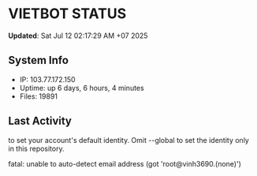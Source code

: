 # VIETBOT STATUS
**Updated**: Sat Jul 12 02:17:29 AM +07 2025

## System Info
- IP: 103.77.172.150
- Uptime: up 6 days, 6 hours, 4 minutes
- Files: 19891

## Last Activity

to set your account's default identity.
Omit --global to set the identity only in this repository.

fatal: unable to auto-detect email address (got 'root@vinh3690.(none)')

